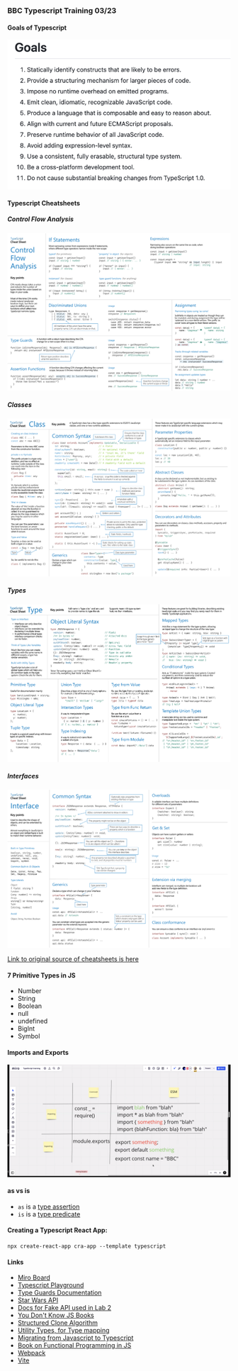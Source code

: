 ### BBC Typescript Training 03/23

#### Goals of Typescript
![Typescript Goals](img/tsGoals.png)

#### Typescript Cheatsheets

##### Control Flow Analysis
![Control Flow Analysis](img/TypeScriptControlFlowAnalysis.png)

##### Classes
![Classes](img/TypeScriptClasses.png)

##### Types
![Types](img/TypeScriptTypes.png)

##### Interfaces
![Interfaces](img/TypeScriptInterfaces.png)

[Link to original source of cheatsheets is here](https://www.typescriptlang.org/cheatsheets)

#### 7 Primitive Types in JS
* Number
* String
* Boolean
* null
* undefined
* BigInt
* Symbol

#### Imports and Exports
![Imports and Exports](img/importsAndExports.png)

#### as vs is
* `as` is a [type assertion](https://www.typescriptlang.org/docs/handbook/basic-types.html#type-assertions)
* `is` is a [type predicate](https://www.typescriptlang.org/docs/handbook/advanced-types.html#using-type-predicates)

#### Creating a Typescript React App:
```
npx create-react-app cra-app --template typescript
```

#### Links
* [Miro Board](https://miro.com/app/board/uXjVOiRglBM=/)
* [Typescript Playground](typescriptlang.org/play)
* [Type Guards Documentation](typescriptlang.org/docs/handbook/advanced-types.html)
* [Star Wars API](swapi.dev)
* [Docs for Fake API used in Lab 2](https://jsonplaceholder.typicode.com)
* [You Don't Know JS Books](https://github.com/getify/You-Dont-Know-JS)
* [Structured Clone Algorithm](https://developer.mozilla.org/en-US/docs/Web/API/Web_Workers_API/Structured_clone_algorithm)
* [Utility Types, for Type mapping](https://www.typescriptlang.org/docs/handbook/utility-types.html#picktype-keys)
* [Migrating from Javascript to Typescript](https://www.typescriptlang.org/docs/handbook/migrating-from-javascript.html)
* [Book on Functional Programming in JS](https://github.com/MostlyAdequate/mostly-adequate-guide)
* [Webpack](https://webpack.js.org)
* [Vite](https://vitejs.dev/guide/)

[comment]: <> (todo: refer back to beginning of day 1 recording - 'typescript does 4 things'. Add this to readme and tidy everything up.)